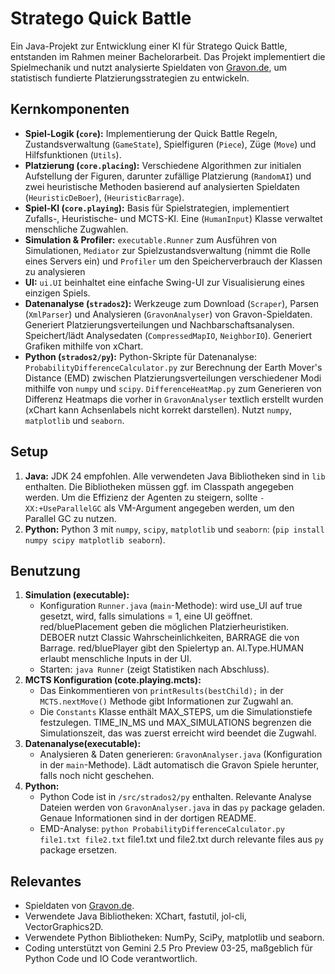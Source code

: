 # Stratego Quick Battle

Ein Java-Projekt zur Entwicklung einer KI für Stratego Quick Battle, entstanden im Rahmen meiner Bachelorarbeit. 
Das Projekt implementiert die Spielmechanik und nutzt analysierte Spieldaten von [Gravon.de](https://www.gravon.de/strados2/files/), um statistisch fundierte Platzierungsstrategien zu entwickeln.

## Kernkomponenten

*   **Spiel-Logik (`core`):** Implementierung der Quick Battle Regeln, Zustandsverwaltung (`GameState`), Spielfiguren (`Piece`), Züge (`Move`) und Hilfsfunktionen (`Utils`).
*   **Platzierung (`core.placing`):** Verschiedene Algorithmen zur initialen Aufstellung der Figuren, darunter zufällige Platzierung (`RandomAI`) und zwei heuristische Methoden basierend auf analysierten Spieldaten (`HeuristicDeBoer`), (`HeuristicBarrage`).
*   **Spiel-KI (`core.playing`):** Basis für Spielstrategien, implementiert Zufalls-, Heuristische- und MCTS-KI. Eine (`HumanInput`) Klasse verwaltet menschliche Zugwahlen.
*   **Simulation & Profiler:** `executable.Runner` zum Ausführen von Simulationen, `Mediator` zur Spielzustandsverwaltung (nimmt die Rolle eines Servers ein) und  `Profiler` um den Speicherverbrauch der Klassen zu analysieren
*   **UI:** `ui.UI` beinhaltet eine einfache Swing-UI zur Visualisierung eines einzigen Spiels.
*   **Datenanalyse (`strados2`):** Werkzeuge zum Download (`Scraper`), Parsen (`XmlParser`) und Analysieren (`GravonAnalyser`) von Gravon-Spieldaten. Generiert Platzierungsverteilungen und Nachbarschaftsanalysen. Speichert/lädt Analysedaten (`CompressedMapIO`, `NeighborIO`). Generiert Grafiken mithilfe von xChart.
*   **Python (`strados2/py`):** Python-Skripte für Datenanalyse:
       `ProbabilityDifferenceCalculator.py` zur Berechnung der Earth Mover's Distance (EMD) zwischen Platzierungsverteilungen verschiedener Modi mithilfe von `numpy` und `scipy`.
       `DifferenceHeatMap.py` zum Generieren von Differenz Heatmaps die vorher in `GravonAnalyser` textlich erstellt wurden (xChart kann Achsenlabels nicht korrekt darstellen). Nutzt `numpy`, `matplotlib` und `seaborn`.

## Setup

1.  **Java:** JDK 24 empfohlen. Alle verwendeten Java Bibliotheken sind in `lib` enthalten. Die Bibliotheken müssen ggf. im Classpath angegeben werden. Um die Effizienz der Agenten zu steigern, sollte `-XX:+UseParallelGC` als VM-Argument angegeben werden, um den Parallel GC zu nutzen.
2.  **Python:** Python 3 mit `numpy`, `scipy`, `matplotlib` und `seaborn`: (`pip install numpy scipy matplotlib seaborn`).

## Benutzung

1.   **Simulation (executable):**
      *  Konfiguration `Runner.java` (`main`-Methode): wird use_UI auf true gesetzt, wird, falls simulations = 1, eine UI geöffnet. red/bluePlacement geben die möglichen Platzierheuristiken. DEBOER nutzt Classic Wahrscheinlichkeiten, BARRAGE die von Barrage. red/bluePlayer gibt den Spielertyp an. AI.Type.HUMAN erlaubt menschliche Inputs in der UI.
      *  Starten: `java Runner` (zeigt Statistiken nach Abschluss).
2.    **MCTS Konfiguration (cote.playing.mcts):**
      *  Das Einkommentieren von `printResults(bestChild);` in der `MCTS.nextMove()` Methode gibt Informationen zur Zugwahl an.
      *  Die `Constants` Klasse enthält MAX_STEPS, um die Simulationstiefe festzulegen. TIME_IN_MS und MAX_SIMULATIONS begrenzen die Simulationszeit, das was zuerst erreicht wird beendet die Zugwahl.
4.    **Datenanalyse(executable):**
      *  Analysieren & Daten generieren: `GravonAnalyser.java` (Konfiguration in der `main`-Methode). Lädt automatisch die Gravon Spiele herunter, falls noch nicht geschehen.
5.    **Python:**
      *   Python Code ist in `/src/strados2/py` enthalten. Relevante Analyse Dateien werden von `GravonAnalyser.java` in das `py` package geladen. Genaue Informationen sind in der dortigen README.
      *   EMD-Analyse: `python ProbabilityDifferenceCalculator.py file1.txt file2.txt` file1.txt und file2.txt durch relevante files aus `py` package ersetzen.

## Relevantes

*   Spieldaten von [Gravon.de](https://www.gravon.de/strados2/files/).
*   Verwendete Java Bibliotheken: XChart, fastutil, jol-cli, VectorGraphics2D.
*   Verwendete Python Bibliotheken: NumPy, SciPy, matplotlib und seaborn.
*   Coding unterstützt von Gemini 2.5 Pro Preview 03-25, maßgeblich für Python Code und IO Code verantwortlich.
